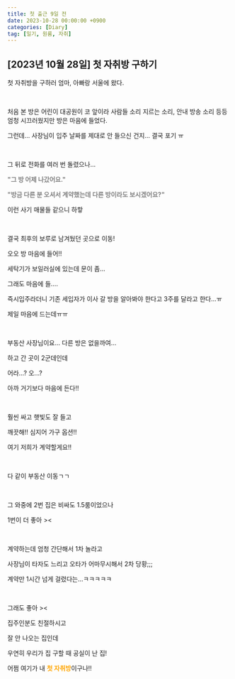 ```yaml
---
title: 첫 출근 9일 전
date: 2023-10-28 00:00:00 +0900
categories: [Diary]
tag: [일기, 원룸, 자취]
---
```


## [2023년 10월 28일] 첫 자취방 구하기

첫 자취방을 구하러 엄마, 아빠랑 서울에 왔다.

<br/>

처음 본 방은 어린이 대공원이 코 앞이라 사람들 소리 지르는 소리, 안내 방송 소리 등등 엄청 시끄러웠지만 방은 마음에 들었다.

그런데... 사장님이 입주 날짜를 제대로 안 들으신 건지... 결국 포기 ㅠ

<br/>

그 뒤로 전화를 여러 번 돌렸으나...

<b style="color: grey">"그 방 어제 나갔어요."</b>

<b style="color: grey">"방금 다른 분 오셔서 계약했는데 다른 방이라도 보시겠어요?"</b>

이런 사기 매물들 같으니 하핳

<br/>

결국 최후의 보루로 남겨뒀던 곳으로 이동!

오오 방 마음에 들어!!

세탁기가 보일러실에 있는데 문이 좀...

그래도 마음에 들....

즉시입주라더니 기존 세입자가 이사 갈 방을 알아봐야 한다고 3주를 달라고 한다...ㅠ

제일 마음에 드는데ㅠㅠ

<br/>

부동산 사장님이요... 다른 방은 없을까여...

하고 간 곳이 2군데인데

어라...? 오...?

아까 거기보다 마음에 든다!!

<br/>

훨씬 싸고 햇빛도 잘 들고

깨끗해!! 심지어 가구 옵션!!

여기 저희가 계약할게요!!

<br/>

다 같이 부동산 이동ㄱㄱ

<br/>

그 와중에 2번 집은 비싸도 1.5룸이었으나

1번이 더 좋아 ><

<br/>

계약하는데 엄청 간단해서 1차 놀라고

사장님이 타자도 느리고 오타가 어마무시해서 2차 당황;;;

계약만 1시간 넘게 걸렸다는...ㅋㅋㅋㅋㅋ

<br/>

그래도 좋아 ><

집주인분도 친절하시고

잘 안 나오는 집인데

우연히 우리가 집 구할 때 공실이 난 집!

어쩜 여기가 내 <b style="color: orange">첫 자취방</b>이구나!!
